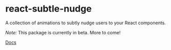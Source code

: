 # react-subtle-nudge

A collection of animations to subtly nudge users to your React components.

_Note:_ This package is currently in beta. More to come!

[Docs](https://brandawg93.github.io/react-subtle-nudge/)
